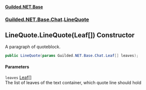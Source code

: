 #### [Guilded.NET.Base](Guilded_NET_Base.md 'Guilded.NET.Base')
### [Guilded.NET.Base.Chat](Guilded_NET_Base.md#Guilded_NET_Base_Chat 'Guilded.NET.Base.Chat').[LineQuote](LineQuote.md 'Guilded.NET.Base.Chat.LineQuote')
## LineQuote.LineQuote(Leaf[]) Constructor
A paragraph of quoteblock.  
```csharp
public LineQuote(params Guilded.NET.Base.Chat.Leaf[] leaves);
```
#### Parameters
<a name='Guilded_NET_Base_Chat_LineQuote_LineQuote(Guilded_NET_Base_Chat_Leaf__)_leaves'></a>
`leaves` [Leaf](Leaf.md 'Guilded.NET.Base.Chat.Leaf')[[]](https://docs.microsoft.com/en-us/dotnet/api/System.Array 'System.Array')  
The list of leaves of the text container, which quote line should hold
  
